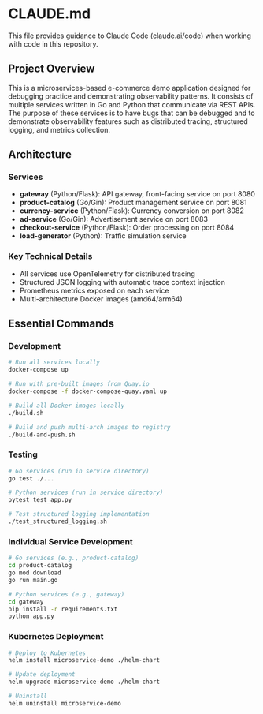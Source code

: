 # CLAUDE.md

This file provides guidance to Claude Code (claude.ai/code) when working with code in this repository.

## Project Overview

This is a microservices-based e-commerce demo application designed for debugging practice and demonstrating observability patterns. It consists of multiple services written in Go and Python that communicate via REST APIs.
The purpose of these services is to have bugs that can be debugged and to demonstrate observability features such as distributed tracing, structured logging, and metrics collection.

## Architecture

### Services
- **gateway** (Python/Flask): API gateway, front-facing service on port 8080
- **product-catalog** (Go/Gin): Product management service on port 8081
- **currency-service** (Python/Flask): Currency conversion on port 8082
- **ad-service** (Go/Gin): Advertisement service on port 8083
- **checkout-service** (Python/Flask): Order processing on port 8084
- **load-generator** (Python): Traffic simulation service

### Key Technical Details
- All services use OpenTelemetry for distributed tracing
- Structured JSON logging with automatic trace context injection
- Prometheus metrics exposed on each service
- Multi-architecture Docker images (amd64/arm64)

## Essential Commands

### Development
```bash
# Run all services locally
docker-compose up

# Run with pre-built images from Quay.io
docker-compose -f docker-compose-quay.yaml up

# Build all Docker images locally
./build.sh

# Build and push multi-arch images to registry
./build-and-push.sh
```

### Testing
```bash
# Go services (run in service directory)
go test ./...

# Python services (run in service directory)
pytest test_app.py

# Test structured logging implementation
./test_structured_logging.sh
```

### Individual Service Development
```bash
# Go services (e.g., product-catalog)
cd product-catalog
go mod download
go run main.go

# Python services (e.g., gateway)
cd gateway
pip install -r requirements.txt
python app.py
```

### Kubernetes Deployment
```bash
# Deploy to Kubernetes
helm install microservice-demo ./helm-chart

# Update deployment
helm upgrade microservice-demo ./helm-chart

# Uninstall
helm uninstall microservice-demo